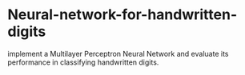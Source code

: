 # Neural-network-for-handwritten-digits
implement a Multilayer Perceptron Neural Network and evaluate its performance in classifying handwritten digits.
